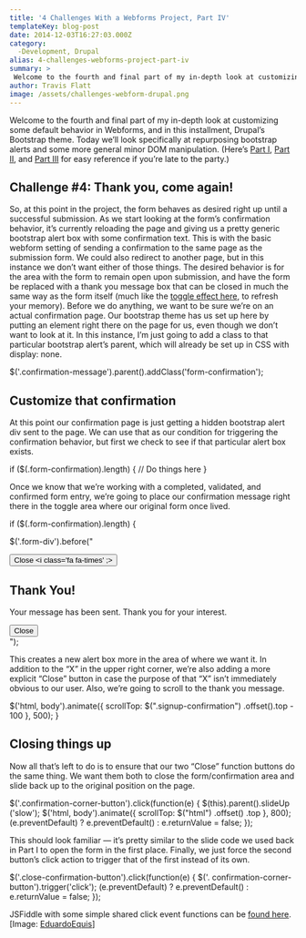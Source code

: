 ```yaml
---
title: '4 Challenges With a Webforms Project, Part IV'
templateKey: blog-post
date: 2014-12-03T16:27:03.000Z
category: 
  -Development, Drupal
alias: 4-challenges-webforms-project-part-iv
summary: > 
 Welcome to the fourth and final part of my in-depth look at customizing some default behavior in Webforms, and in this installment, Drupal’s Bootstrap theme. Today we’ll look specifically at repurposing bootstrap alerts and some more general minor DOM manipulation.
author: Travis Flatt
image: /assets/challenges-webform-drupal.png
---
```


Welcome to the fourth and final part of my in-depth look at customizing some default behavior in Webforms, and in this installment, Drupal’s Bootstrap theme. Today we’ll look specifically at repurposing bootstrap alerts and some more general minor DOM manipulation. (Here’s [Part I](/insights/4-challenges-webform-project-part-i), [Part II](/insights/4-challenges-webform-project-part-ii), and [Part III](/insights/4-challenges-webforms-project-part-iii) for easy reference if you’re late to the party.)

Challenge #4: Thank you, come again!
------------------------------------

So, at this point in the project, the form behaves as desired right up until a successful submission. As we start looking at the form’s confirmation behavior, it’s currently reloading the page and giving us a pretty generic bootstrap alert box with some confirmation text. This is with the basic webform setting of sending a confirmation to the same page as the submission form. We could also redirect to another page, but in this instance we don’t want either of those things. The desired behavior is for the area with the form to remain open upon submission, and have the form be replaced with a thank you message box that can be closed in much the same way as the form itself (much like the [toggle effect here](http://jsfiddle.net/travtex/u3f50mox/), to refresh your memory). Before we do anything, we want to be sure we’re on an actual confirmation page. Our bootstrap theme has us set up here by putting an element right there on the page for us, even though we don’t want to look at it. In this instance, I’m just going to add a class to that particular bootstrap alert’s parent, which will already be set up in CSS with display: none.

$('.confirmation-message').parent().addClass('form-confirmation');

Customize that confirmation
---------------------------

At this point our confirmation page is just getting a hidden bootstrap alert div sent to the page. We can use that as our condition for triggering the confirmation behavior, but first we check to see if that particular alert box exists.

if ($(.form-confirmation).length) { // Do things here }

Once we know that we’re working with a completed, validated, and confirmed form entry, we’re going to place our confirmation message right there in the toggle area where our original form once lived.

if ($(.form-confirmation).length) {

$('.form-div').before("<div class='alert alert-info alert-dismissible signup-confirmation' role='alert'><button type='button' class='close confirmation-corner-button'><span class='close-button-text '>Close <span aria-hidden='true'><i class='fa fa-times' ;></i></span></button><h2>Thank You!</h2><p> Your message has been sent. Thank you for your interest.</p><div class=' close-button'><button type='button' class='btn close-confirmation-button'>Close</button></div></div>");

This creates a new alert box more in the area of where we want it. In addition to the “X” in the upper right corner, we’re also adding a more explicit “Close” button in case the purpose of that “X” isn’t immediately obvious to our user. Also, we’re going to scroll to the thank you message.

$('html, body').animate({ scrollTop: $(".signup-confirmation") .offset().top - 100 }, 500); }

Closing things up
-----------------

Now all that’s left to do is to ensure that our two “Close” function buttons do the same thing. We want them both to close the form/confirmation area and slide back up to the original position on the page.

$('.confirmation-corner-button').click(function(e) { $(this).parent().slideUp ('slow'); $('html, body').animate({ scrollTop: $("html") .offset() .top }, 800); (e.preventDefault) ? e.preventDefault() : e.returnValue = false; });

This should look familiar — it’s pretty similar to the slide code we used back in Part I to open the form in the first place. Finally, we just force the second button’s click action to trigger that of the first instead of its own.

$('.close-confirmation-button').click(function(e) { $('. confirmation-corner-button').trigger('click'); (e.preventDefault) ? e.preventDefault() : e.returnValue = false; });

JSFiddle with some simple shared click event functions can be [found here](http://jsfiddle.net/travtex/habyvd2u/).  \[Image: [EduardoEquis](https://www.flickr.com/photos/eduardox/2533079036/)\]